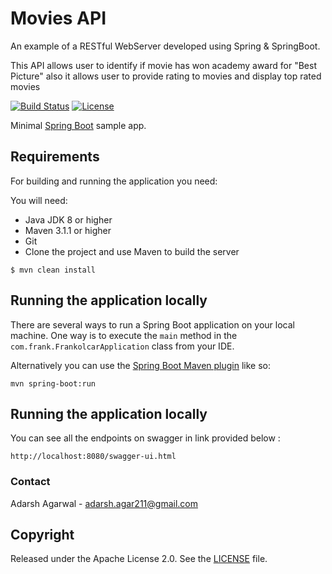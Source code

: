 # Movies API

An example of a RESTful WebServer developed using Spring & SpringBoot.

This API allows user to identify if movie has won academy award for "Best Picture" also it allows user to provide rating to movies and display top rated movies

[![Build Status](https://travis-ci.org/codecentric/springboot-sample-app.svg?branch=master)](https://travis-ci.org/codecentric/springboot-sample-app)
[![License](http://img.shields.io/:license-apache-blue.svg)](http://www.apache.org/licenses/LICENSE-2.0.html)

Minimal [Spring Boot](http://projects.spring.io/spring-boot/) sample app.

## Requirements

For building and running the application you need:

You will need:

 - Java JDK 8 or higher
 - Maven 3.1.1 or higher
 - Git
 - Clone the project and use Maven to build the server

 `$ mvn clean install`

## Running the application locally

There are several ways to run a Spring Boot application on your local machine. One way is to execute the `main` method in the `com.frank.FrankolcarApplication` class from your IDE.

Alternatively you can use the [Spring Boot Maven plugin](https://docs.spring.io/spring-boot/docs/current/reference/html/build-tool-plugins-maven-plugin.html) like so:

```shell
mvn spring-boot:run
```

## Running the application locally
 
 You can see all the endpoints on swagger in link provided below : 

```shell
http://localhost:8080/swagger-ui.html
```

### Contact

Adarsh Agarwal - adarsh.agar211@gmail.com

## Copyright

Released under the Apache License 2.0. See the [LICENSE](https://github.com/codecentric/springboot-sample-app/blob/master/LICENSE) file.
